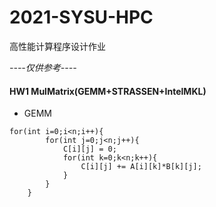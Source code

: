 # 2021-SYSU-HPC
高性能计算程序设计作业

*----仅供参考----*

#### HW1 MulMatrix(GEMM+STRASSEN+IntelMKL)
+ GEMM
```
for(int i=0;i<n;i++){
        for(int j=0;j<n;j++){
            C[i][j] = 0;
            for(int k=0;k<n;k++){
                C[i][j] += A[i][k]*B[k][j];
            }
        }
    }
```

